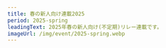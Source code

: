 ```yaml
---
title: 春の新人向け連載2025
period: 2025-spring
leadingText: 2025年春の新人向け(不定期)リレー連載です。
imageUrl: /img/event/2025-spring.webp
---
```


